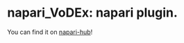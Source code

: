 # napari_VoDEx: napari plugin.

You can find it on [napari-hub](https://www.napari-hub.org/plugins/napari-vodex#installation)!
